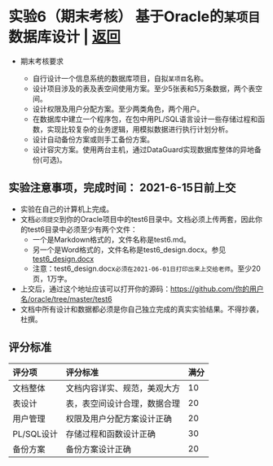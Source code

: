 ﻿<!-- markdownlint-disable MD033-->
<!-- 禁止MD033类型的警告 https://www.npmjs.com/package/markdownlint -->

# 实验6（期末考核） 基于Oracle的```某项目```数据库设计 | [返回](./README.md)

- 期末考核要求

  - 自行设计一个信息系统的数据库项目，自拟```某项目```名称。
  - 设计项目涉及的表及表空间使用方案。至少5张表和5万条数据，两个表空间。
  - 设计权限及用户分配方案。至少两类角色，两个用户。
  - 在数据库中建立一个程序包，在包中用PL/SQL语言设计一些存储过程和函数，实现比较复杂的业务逻辑，用模拟数据进行执行计划分析。
  - 设计自动备份方案或则手工备份方案。
  - 设计容灾方案。使用两台主机，通过DataGuard实现数据库整体的异地备份(可选)。

## 实验注意事项，完成时间： 2021-6-15日前上交

- 实验在自己的计算机上完成。
- 文档`必须提交`到你的Oracle项目中的test6目录中。文档必须上传两套，因此你的test6目录中必须至少有两个文件：
  - 一个是Markdown格式的，文件名称是test6.md。
  - 另一个是Word格式的，文件名称是test6_design.docx。参见[test6_design.docx](./test6_design.docx)
  - 注意：test6_design.docx```必须在2021-06-01日打印出来上交给老师```。至少20页，1万字。    
- 上交后，通过这个地址应该可以打开你的源码：https://github.com/你的用户名/oracle/tree/master/test6
- 文档中所有设计和数据都必须是你自己独立完成的真实实验结果。不得抄袭，杜撰。

## 评分标准

| 评分项|评分标准|满分|
|:-----|:-----|:-----|
|文档整体|文档内容详实、规范，美观大方|10|
|表设计|表，表空间设计合理，数据合理|20|
|用户管理|权限及用户分配方案设计正确|20|
|PL/SQL设计|存储过程和函数设计正确|30|
|备份方案|备份方案设计正确|20|
